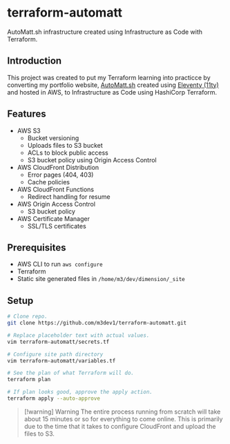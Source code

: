 # terraform-automatt
AutoMatt.sh infrastructure created using Infrastructure as Code with Terraform.

## Introduction
This project was created to put my Terraform learning into practicce by converting my portfolio website, [AutoMatt.sh](https://automatt.sh) created using [Eleventy (11ty)](https://11ty.dev) and hosted in AWS, to Infrastructure as Code using HashiCorp Terraform.

## Features
- AWS S3
  - Bucket versioning
  - Uploads files to S3 bucket
  - ACLs to block public access
  - S3 bucket policy using Origin Access Control
- AWS CloudFront Distribution
  - Error pages (404, 403)
  - Cache policies
- AWS CloudFront Functions
  - Redirect handling for resume
- AWS Origin Access Control
  - S3 bucket policy
- AWS Certificate Manager
  - SSL/TLS certificates

## Prerequisites
- AWS CLI to run `aws configure`
- Terraform
- Static site generated files in `/home/m3/dev/dimension/_site`

## Setup
```sh
# Clone repo.
git clone https://github.com/m3dev1/terraform-automatt.git

# Replace placeholder text with actual values.
vim terraform-automatt/secrets.tf

# Configure site path directory
vim terraform-automatt/variables.tf

# See the plan of what Terraform will do.
terraform plan

# If plan looks good, approve the apply action.
terraform apply --auto-approve
```

> [!warning] Warning
> The entire process running from scratch will take about 15 minutes or so for everything to come online. This is primarily due to the time that it takes to configure CloudFront and upload the files to S3.